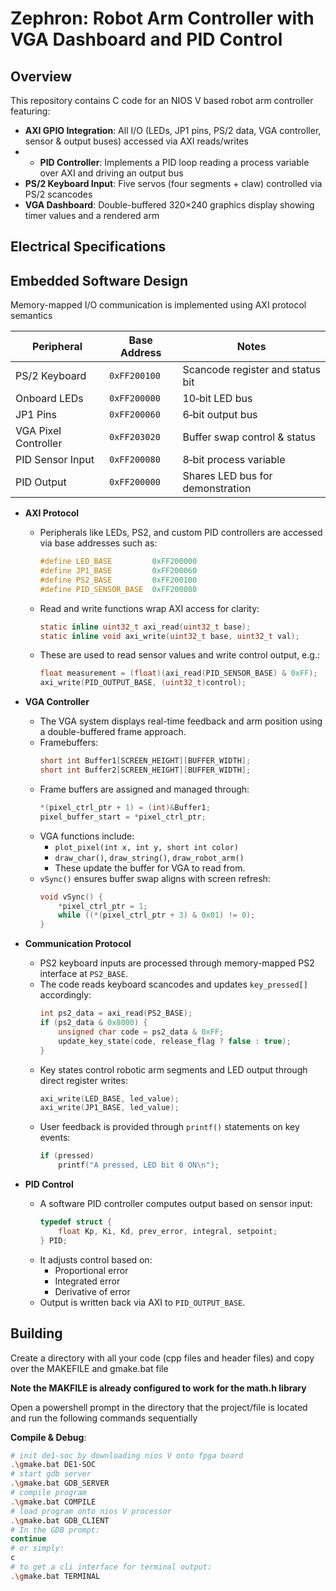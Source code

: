 # Zephron: Robot Arm Controller with VGA Dashboard and PID Control
  
## Overview

This repository contains C code for an NIOS V based robot arm controller featuring:
- **AXI GPIO Integration**: All I/O (LEDs, JP1 pins, PS/2 data, VGA controller, sensor & output buses) accessed via AXI reads/writes
- - **PID Controller**: Implements a PID loop reading a process variable over AXI and driving an output bus
- **PS/2 Keyboard Input**: Five servos (four segments + claw) controlled via PS/2 scancodes
- **VGA Dashboard**: Double-buffered 320×240 graphics display showing timer values and a rendered arm



## Electrical Specifications

## Embedded Software Design

Memory-mapped I/O communication is implemented using AXI protocol semantics

| Peripheral            | Base Address    | Notes                                  |
|-----------------------|-----------------|----------------------------------------|
| PS/2 Keyboard         | `0xFF200100`    | Scancode register and status bit       |
| Onboard LEDs          | `0xFF200000`    | 10‑bit LED bus                         |
| JP1 Pins              | `0xFF200060`    | 6‑bit output bus                       |
| VGA Pixel Controller  | `0xFF203020`    | Buffer swap control & status           |
| PID Sensor Input      | `0xFF200080`    | 8‑bit process variable                 |
| PID Output            | `0xFF200000`    | Shares LED bus for demonstration       |

- **AXI Protocol**

  - Peripherals like LEDs, PS2, and custom PID controllers are accessed via base addresses such as:
    ```c
    #define LED_BASE         0xFF200000
    #define JP1_BASE         0xFF200060
    #define PS2_BASE         0xFF200100
    #define PID_SENSOR_BASE  0xFF200080
    ```
  - Read and write functions wrap AXI access for clarity:
    ```c
    static inline uint32_t axi_read(uint32_t base);
    static inline void axi_write(uint32_t base, uint32_t val);
    ```
  - These are used to read sensor values and write control output, e.g.:
    ```c
    float measurement = (float)(axi_read(PID_SENSOR_BASE) & 0xFF);
    axi_write(PID_OUTPUT_BASE, (uint32_t)control);
    ```

- **VGA Controller**
  - The VGA system displays real-time feedback and arm position using a double-buffered frame approach.
  - Framebuffers:
    ```c
    short int Buffer1[SCREEN_HEIGHT][BUFFER_WIDTH];
    short int Buffer2[SCREEN_HEIGHT][BUFFER_WIDTH];
    ```
  - Frame buffers are assigned and managed through:
    ```c
    *(pixel_ctrl_ptr + 1) = (int)&Buffer1;
    pixel_buffer_start = *pixel_ctrl_ptr;
    ```
  - VGA functions include:
    - `plot_pixel(int x, int y, short int color)`
    - `draw_char()`, `draw_string()`, `draw_robot_arm()`
    - These update the buffer for VGA to read from.
  - `vSync()` ensures buffer swap aligns with screen refresh:
    ```c
    void vSync() {
        *pixel_ctrl_ptr = 1;
        while ((*(pixel_ctrl_ptr + 3) & 0x01) != 0);
    }
    ```

- **Communication Protocol**
  - PS2 keyboard inputs are processed through memory-mapped PS2 interface at `PS2_BASE`.
  - The code reads keyboard scancodes and updates `key_pressed[]` accordingly:
    ```c
    int ps2_data = axi_read(PS2_BASE);
    if (ps2_data & 0x8000) {
        unsigned char code = ps2_data & 0xFF;
        update_key_state(code, release_flag ? false : true);
    }
    ```
  - Key states control robotic arm segments and LED output through direct register writes:
    ```c
    axi_write(LED_BASE, led_value);
    axi_write(JP1_BASE, led_value);
    ```
  - User feedback is provided through `printf()` statements on key events:
    ```c
    if (pressed)
        printf("A pressed, LED bit 0 ON\n");
    ```

- **PID Control**
  - A software PID controller computes output based on sensor input:
    ```c
    typedef struct {
        float Kp, Ki, Kd, prev_error, integral, setpoint;
    } PID;
    ```
  - It adjusts control based on:
    - Proportional error
    - Integrated error
    - Derivative of error
  - Output is written back via AXI to `PID_OUTPUT_BASE`.



## Building
Create a directory with all your code (cpp files and header files) and copy over the MAKEFILE and gmake.bat file

**Note the MAKFILE is already configured to work for the math.h library**

Open a powershell prompt in the directory that the project/file is located and run the following commands sequentially

**Compile & Debug**:  
   ```bash
   # init de1-soc by downloading nios V onto fpga board
   .\gmake.bat DE1-SOC
   # start gdb server
   .\gmake.bat GDB_SERVER
   # compile program
   .\gmake.bat COMPILE
   # load program onto nios V processor
   .\gmake.bat GDB_CLIENT
   # In the GDB prompt:
   continue
   # or simply:
   c
   # to get a cli interface for terminal output: 
   .\gmake.bat TERMINAL

